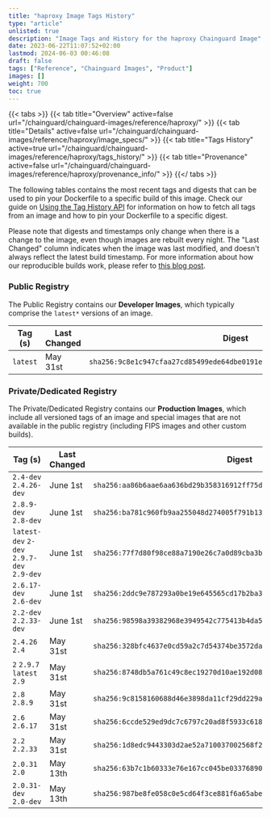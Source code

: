 ```yaml
---
title: "haproxy Image Tags History"
type: "article"
unlisted: true
description: "Image Tags and History for the haproxy Chainguard Image"
date: 2023-06-22T11:07:52+02:00
lastmod: 2024-06-03 00:46:08
draft: false
tags: ["Reference", "Chainguard Images", "Product"]
images: []
weight: 700
toc: true
---
```


{{< tabs >}}
{{< tab title="Overview" active=false url="/chainguard/chainguard-images/reference/haproxy/" >}}
{{< tab title="Details" active=false url="/chainguard/chainguard-images/reference/haproxy/image_specs/" >}}
{{< tab title="Tags History" active=true url="/chainguard/chainguard-images/reference/haproxy/tags_history/" >}}
{{< tab title="Provenance" active=false url="/chainguard/chainguard-images/reference/haproxy/provenance_info/" >}}
{{</ tabs >}}

The following tables contains the most recent tags and digests that can be used to pin your Dockerfile to a specific build of this image. Check our guide on [Using the Tag History API](/chainguard/chainguard-images/using-the-tag-history-api/) for information on how to fetch all tags from an image and how to pin your Dockerfile to a specific digest.

Please note that digests and timestamps only change when there is a change to the image, even though images are rebuilt every night. The "Last Changed" column indicates when the image was last modified, and doesn't always reflect the latest build timestamp. For more information about how our reproducible builds work, please refer to [this blog post](https://www.chainguard.dev/unchained/reproducing-chainguards-reproducible-image-builds).

### Public Registry
The Public Registry contains our **Developer Images**, which typically comprise the `latest*` versions of an image.

| Tag (s)   | Last Changed | Digest                                                                    |
|-----------|--------------|---------------------------------------------------------------------------|
|  `latest` | May 31st     | `sha256:9c8e1c947cfaa27cd85499ede64dbe0191e8abe371da68ec721870f1d590afca` |


### Private/Dedicated Registry
The Private/Dedicated Registry contains our **Production Images**, which include all versioned tags of an image and special images that are not available in the public registry (including FIPS images and other custom builds).

| Tag (s)                                     | Last Changed | Digest                                                                    |
|---------------------------------------------|--------------|---------------------------------------------------------------------------|
|  `2.4-dev` `2.4.26-dev`                     | June 1st     | `sha256:aa86b6aae6aa636bd29b358316912ff75d095ba5c374f285f9f693d8b6315654` |
|  `2.8.9-dev` `2.8-dev`                      | June 1st     | `sha256:ba781c960fb9aa255048d274005f791b132ef500fd352dddf24bc6f4cff9607c` |
|  `latest-dev` `2-dev` `2.9.7-dev` `2.9-dev` | June 1st     | `sha256:77f7d80f98ce88a7190e26c7a0d89cba3b222769ad7d19b57251395ee60084a6` |
|  `2.6.17-dev` `2.6-dev`                     | June 1st     | `sha256:2ddc9e787293a0be19e645565cd17b2ba37ef0c173c557fcc68751383d773bdd` |
|  `2.2-dev` `2.2.33-dev`                     | June 1st     | `sha256:98598a39382968e3949542c775413b4da5e2eb77064afecc88f9c224ce130513` |
|  `2.4.26` `2.4`                             | May 31st     | `sha256:328bfc4637e0cd59a2c7d54374be3572da230c192d525ad0f2b95cdc79ae190f` |
|  `2` `2.9.7` `latest` `2.9`                 | May 31st     | `sha256:8748db5a761c49c8ec19270d10ae192d08d1e6e5af48e8fdcc8a920529fa8738` |
|  `2.8` `2.8.9`                              | May 31st     | `sha256:9c8158160688d46e3898da11cf29dd229aad40fb90cf863290a84bdc2e61debc` |
|  `2.6` `2.6.17`                             | May 31st     | `sha256:6ccde529ed9dc7c6797c20ad8f5933c618c20745e41fd8caa3da8eef2d8de310` |
|  `2.2` `2.2.33`                             | May 31st     | `sha256:1d8edc9443303d2ae52a710037002568f297333a5b159d51fb442746e4b17888` |
|  `2.0.31` `2.0`                             | May 13th     | `sha256:63b7c1b60333e76e167cc045be03376890b3e95eac449a3d4076531ebd84dfcc` |
|  `2.0.31-dev` `2.0-dev`                     | May 13th     | `sha256:987be8fe058c0e5cd64f3ce881f6a65abe6820f2939edb17d4f19c14bf52e26e` |

